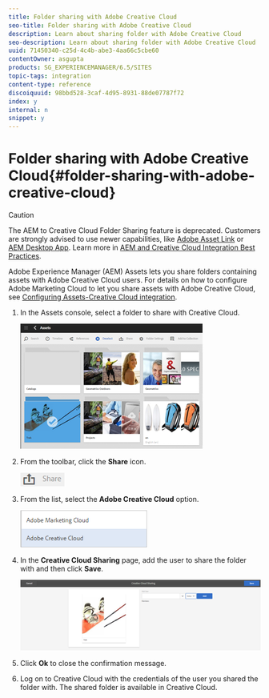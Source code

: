```yaml
---
title: Folder sharing with Adobe Creative Cloud
seo-title: Folder sharing with Adobe Creative Cloud
description: Learn about sharing folder with Adobe Creative Cloud
seo-description: Learn about sharing folder with Adobe Creative Cloud
uuid: 71450340-c25d-4c4b-abe3-4aa66c5cbe60
contentOwner: asgupta
products: SG_EXPERIENCEMANAGER/6.5/SITES
topic-tags: integration
content-type: reference
discoiquuid: 98bbd528-3caf-4d95-8931-88de07787f72
index: y
internal: n
snippet: y
---
```


# Folder sharing with Adobe Creative Cloud{#folder-sharing-with-adobe-creative-cloud}

>[!CAUTION]
>
>The AEM to Creative Cloud Folder Sharing feature is deprecated. Customers are strongly advised to use newer capabilities, like [Adobe Asset Link](https://helpx.adobe.com/enterprise/using/adobe-asset-link.html) or [AEM Desktop App](/desktop-app/aem-desktop-app.md). Learn more in [AEM and Creative Cloud Integration Best Practices](../../../../6-5/assets/using/aem-cc-integration-best-practices.md).

Adobe Experience Manager (AEM) Assets lets you share folders containing assets with Adobe Creative Cloud users. For details on how to configure Adobe Marketing Cloud to let you share assets with Adobe Creative Cloud, see [Configuring Assets-Creative Cloud integration](../../../../6-5/sites/administering/using/configure-assets-cc-integration.md).

1. In the Assets console, select a folder to share with Creative Cloud.

   ![](assets/chlimage_1-119.png)

1. From the toolbar, click the **Share** icon.

   ![](assets/chlimage_1-120.png)

1. From the list, select the **Adobe Creative Cloud** option.

   ![](assets/chlimage_1-121.png)

1. In the **Creative Cloud Sharing** page, add the user to share the folder with and then click **Save**.

   ![](assets/chlimage_1-122.png)

1. Click **Ok** to close the confirmation message.
1. Log on to Creative Cloud with the credentials of the user you shared the folder with. The shared folder is available in Creative Cloud.

